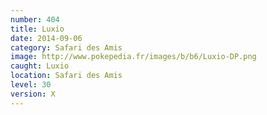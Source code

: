 ```yaml
---
number: 404
title: Luxio
date: 2014-09-06
category: Safari des Amis
image: http://www.pokepedia.fr/images/b/b6/Luxio-DP.png
caught: Luxio
location: Safari des Amis
level: 30
version: X
---
```

